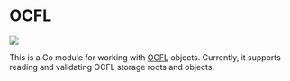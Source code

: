 # OCFL

[![](https://godoc.org/github.com/srerickson/ocfl?status.svg)](https://godoc.org/github.com/srerickson/ocfl)

This is a Go module for working with [OCFL](https://ocfl.io/) objects. Currently, it supports reading and validating OCFL storage roots and objects.
